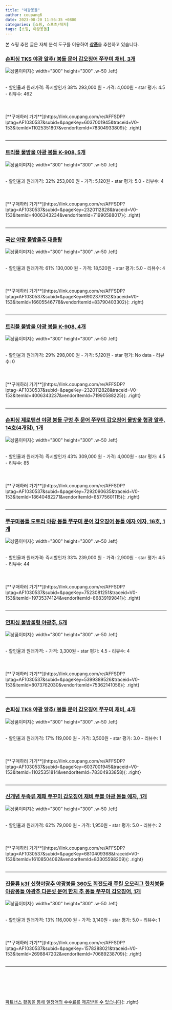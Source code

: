 ```yaml
---
title: "야광봉돌"
author: coupang6
date: 2023-08-20 11:56:35 +0800
categories: [쇼핑, 스포츠/레저]
tags: [쇼핑, 야광봉돌]
---
```


본 쇼핑 추천 글은 자체 분석 도구를 이용하여 [**상품**](https://link.coupang.com/a/bao1ui)을 추천하고 있습니다.

### [손피싱 TKS 야광 알추/ 봉돌 문어 갑오징어 쭈꾸미 채비, 3개](https://link.coupang.com/re/AFFSDP?lptag=AF1030537&subid=&pageKey=6037001945&traceid=V0-153&itemId=11025351807&vendorItemId=78304933809)

![상품이미지](https://thumbnail10.coupangcdn.com/thumbnails/remote/230x230ex/image/vendor_inventory/d1a2/68c6363b0693dffbb6b3b407ff9164165aa7099fff5028100399bfd08814.jpg){: width="300" height="300" .w-50 .left}


<br>
- 할인율과 원래가격: 즉시할인가 38%  293,000   원
- 가격: 4,000원
- star 평가: 4.5
- 리뷰수: 462
<br>
<br>
<br>
<br>
[**구매하러 가기**](https://link.coupang.com/re/AFFSDP?lptag=AF1030537&subid=&pageKey=6037001945&traceid=V0-153&itemId=11025351807&vendorItemId=78304933809){: .right}
<br>
<br>

---

### [트리플 물방울 야광 봉돌 K-908, 5개](https://link.coupang.com/re/AFFSDP?lptag=AF1030537&subid=&pageKey=2320112828&traceid=V0-153&itemId=4006343234&vendorItemId=71990588017)

![상품이미지](https://thumbnail6.coupangcdn.com/thumbnails/remote/230x230ex/image/retail/images/2020/10/30/9/9/ec121d50-18bd-4b31-b345-11b89dcf0678.jpg){: width="300" height="300" .w-50 .left}


<br>
- 할인율과 원래가격: 32%  253,000   원
- 가격: 5,120원
- star 평가: 5.0
- 리뷰수: 4
<br>
<br>
<br>
<br>
[**구매하러 가기**](https://link.coupang.com/re/AFFSDP?lptag=AF1030537&subid=&pageKey=2320112828&traceid=V0-153&itemId=4006343234&vendorItemId=71990588017){: .right}
<br>
<br>

---

### [국산 야광 물방울추 대용량](https://link.coupang.com/re/AFFSDP?lptag=AF1030537&subid=&pageKey=6902379132&traceid=V0-153&itemId=16605546778&vendorItemId=83790403302)

![상품이미지](https://thumbnail6.coupangcdn.com/thumbnails/remote/230x230ex/image/vendor_inventory/55e1/1dca7b1bc2f2f408bc210187ba65f39cc44731b41e25a8c8d8ce384bf386.jpg){: width="300" height="300" .w-50 .left}


<br>
- 할인율과 원래가격: 61%  130,000   원
- 가격: 18,520원
- star 평가: 5.0
- 리뷰수: 4
<br>
<br>
<br>
<br>
[**구매하러 가기**](https://link.coupang.com/re/AFFSDP?lptag=AF1030537&subid=&pageKey=6902379132&traceid=V0-153&itemId=16605546778&vendorItemId=83790403302){: .right}
<br>
<br>

---

### [트리플 물방울 야광 봉돌 K-908, 4개](https://link.coupang.com/re/AFFSDP?lptag=AF1030537&subid=&pageKey=2320112828&traceid=V0-153&itemId=4006343237&vendorItemId=71990588225)

![상품이미지](https://thumbnail10.coupangcdn.com/thumbnails/remote/230x230ex/image/retail/images/2020/10/30/9/4/90c542d3-1ad8-429b-8450-de0c35b7fbe7.jpg){: width="300" height="300" .w-50 .left}


<br>
- 할인율과 원래가격: 29%  298,000   원
- 가격: 5,120원
- star 평가: No data
- 리뷰수: 0
<br>
<br>
<br>
<br>
[**구매하러 가기**](https://link.coupang.com/re/AFFSDP?lptag=AF1030537&subid=&pageKey=2320112828&traceid=V0-153&itemId=4006343237&vendorItemId=71990588225){: .right}
<br>
<br>

---

### [손피싱 제로텐션 야광 봉돌 구멍 추 문어 쭈꾸미 갑오징어 물방울 형광 알추, 14호(4개입), 1개](https://link.coupang.com/re/AFFSDP?lptag=AF1030537&subid=&pageKey=7292090635&traceid=V0-153&itemId=18640482271&vendorItemId=85775601115)

![상품이미지](https://thumbnail9.coupangcdn.com/thumbnails/remote/230x230ex/image/vendor_inventory/e17e/96797143fc827d52c9450acf24b7f2f64aa200b70634bdc3a0f011979a40.jpg){: width="300" height="300" .w-50 .left}


<br>
- 할인율과 원래가격: 즉시할인가 43%  309,000   원
- 가격: 4,000원
- star 평가: 4.5
- 리뷰수: 85
<br>
<br>
<br>
<br>
[**구매하러 가기**](https://link.coupang.com/re/AFFSDP?lptag=AF1030537&subid=&pageKey=7292090635&traceid=V0-153&itemId=18640482271&vendorItemId=85775601115){: .right}
<br>
<br>

---

### [쭈꾸미봉돌 도토리 야광 봉돌 쭈꾸미 문어 갑오징어 봉돌 애자 에자, 16호, 1개](https://link.coupang.com/re/AFFSDP?lptag=AF1030537&subid=&pageKey=7523081251&traceid=V0-153&itemId=19735374124&vendorItemId=86839199841)

![상품이미지](https://thumbnail7.coupangcdn.com/thumbnails/remote/230x230ex/image/vendor_inventory/e5ae/a17887ce1e326f5f0f6b7ec08cecf7d1ee65365cb120b6183003235c8c42.jpg){: width="300" height="300" .w-50 .left}


<br>
- 할인율과 원래가격: 즉시할인가 33%  239,000   원
- 가격: 2,900원
- star 평가: 4.5
- 리뷰수: 44
<br>
<br>
<br>
<br>
[**구매하러 가기**](https://link.coupang.com/re/AFFSDP?lptag=AF1030537&subid=&pageKey=7523081251&traceid=V0-153&itemId=19735374124&vendorItemId=86839199841){: .right}
<br>
<br>

---

### [연피싱 물방울형 야광추, 5개](https://link.coupang.com/re/AFFSDP?lptag=AF1030537&subid=&pageKey=5399389526&traceid=V0-153&itemId=8073762030&vendorItemId=75362141056)

![상품이미지](https://thumbnail9.coupangcdn.com/thumbnails/remote/230x230ex/image/vendor_inventory/2c2c/67e11d99465d644bf3d8a43b56a33f610c9c1cb9f68981bc3f4f624615fc.PNG){: width="300" height="300" .w-50 .left}


<br>
- 할인율과 원래가격: 
- 가격: 3,300원
- star 평가: 4.5
- 리뷰수: 4
<br>
<br>
<br>
<br>
[**구매하러 가기**](https://link.coupang.com/re/AFFSDP?lptag=AF1030537&subid=&pageKey=5399389526&traceid=V0-153&itemId=8073762030&vendorItemId=75362141056){: .right}
<br>
<br>

---

### [손피싱 TKS 야광 알추/ 봉돌 문어 갑오징어 쭈꾸미 채비, 4개](https://link.coupang.com/re/AFFSDP?lptag=AF1030537&subid=&pageKey=6037001945&traceid=V0-153&itemId=11025351814&vendorItemId=78304933858)

![상품이미지](https://thumbnail10.coupangcdn.com/thumbnails/remote/230x230ex/image/vendor_inventory/d1a2/68c6363b0693dffbb6b3b407ff9164165aa7099fff5028100399bfd08814.jpg){: width="300" height="300" .w-50 .left}


<br>
- 할인율과 원래가격: 17%  119,000   원
- 가격: 3,500원
- star 평가: 3.0
- 리뷰수: 1
<br>
<br>
<br>
<br>
[**구매하러 가기**](https://link.coupang.com/re/AFFSDP?lptag=AF1030537&subid=&pageKey=6037001945&traceid=V0-153&itemId=11025351814&vendorItemId=78304933858){: .right}
<br>
<br>

---

### [신개념 두족류 제패 쭈꾸미 갑오징어 채비 쭈볼 야광 봉돌 애자, 1개](https://link.coupang.com/re/AFFSDP?lptag=AF1030537&subid=&pageKey=6810409368&traceid=V0-153&itemId=16108504062&vendorItemId=83305598209)

![상품이미지](https://thumbnail8.coupangcdn.com/thumbnails/remote/230x230ex/image/vendor_inventory/f883/e95fc0b8c9f4dbc92c8c09deba334e30dc5bac782225f9d9f36a178b5f0e.jpg){: width="300" height="300" .w-50 .left}


<br>
- 할인율과 원래가격: 62%  79,000   원
- 가격: 1,950원
- star 평가: 5.0
- 리뷰수: 2
<br>
<br>
<br>
<br>
[**구매하러 가기**](https://link.coupang.com/re/AFFSDP?lptag=AF1030537&subid=&pageKey=6810409368&traceid=V0-153&itemId=16108504062&vendorItemId=83305598209){: .right}
<br>
<br>

---

### [진물류 k3f 신형야광추 야광봉돌 360도 회전도래 쭈킬 오모리그 한치봉돌 야광봉돌 야광추 다운샷 문어 한치 추 봉돌 쭈꾸미 갑오징어, 1개](https://link.coupang.com/re/AFFSDP?lptag=AF1030537&subid=&pageKey=1578388021&traceid=V0-153&itemId=2698847202&vendorItemId=70689238709)

![상품이미지](https://thumbnail10.coupangcdn.com/thumbnails/remote/230x230ex/image/vendor_inventory/a45e/e8cd04d3013c2530e70f6583723eaebad0ca6cc8f5f6602bfbcb6c7a57df.jpg){: width="300" height="300" .w-50 .left}


<br>
- 할인율과 원래가격: 13%  116,000   원
- 가격: 3,140원
- star 평가: 5.0
- 리뷰수: 1
<br>
<br>
<br>
<br>
[**구매하러 가기**](https://link.coupang.com/re/AFFSDP?lptag=AF1030537&subid=&pageKey=1578388021&traceid=V0-153&itemId=2698847202&vendorItemId=70689238709){: .right}
<br>
<br>

---
<br><br><br><br><br> [파트너스 활동을 통해 일정액의 수수료를 제공받을 수 있습니다](https://link.coupang.com/a/bao1ui){: .right}